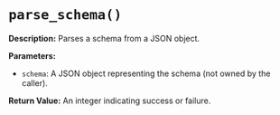 # `parse_schema()`

**Description:**
Parses a schema from a JSON object.

**Parameters:**
- `schema`: A JSON object representing the schema (not owned by the caller).

**Return Value:**
An integer indicating success or failure.
